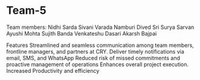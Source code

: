 # Team-5
Team members:
Nidhi Sarda
Sivani Varada
Namburi Dived Sri Surya Sarvan
Ayushi Mohta
Sujith Banda
Venkateshu Dasari
Akarsh Bajpai

Features
Streamlined and seamless communication among team members, frontline managers, and partners at CRY.
Deliver timely notifications via email, SMS, and WhatsApp
Reduced risk of missed commitments and proactive management of operations
Enhances overall project execution. 
Increased Productivity and efficiency 
